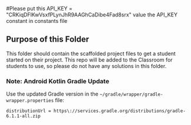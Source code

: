 

#Please put this API_KEY = "CRKiqDFlKwVsxfPLynJhR9AAGhCaDibe4Fad8srx" value the API_KEY constant in constants file


## Purpose of this Folder

This folder should contain the scaffolded project files to get a student started on their project. This repo will be added to the Classroom for students to use, so please do not have any solutions in this folder.

### Note: Android Kotlin Gradle Update
Use the updated Gradle version in the `~/gradle/wrapper/gradle-wrapper.properties` file:
```
distributionUrl = https\://services.gradle.org/distributions/gradle-6.1.1-all.zip
```
